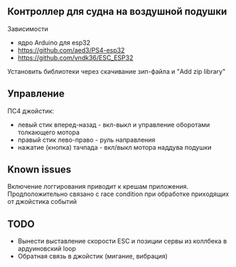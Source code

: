 Контроллер для судна на воздушной подушки
----

Зависимости
* ядро Arduino для esp32
* https://github.com/aed3/PS4-esp32
* https://github.com/vndk36/ESC_ESP32

Установить библиотеки через скачивание зип-файла и "Add zip library"

Управление
----

ПС4 джойстик:
* левый стик вперед-назад - вкл-выкл и управление оборотами толкающего мотора 
* правый стик лево-право - руль направления
* нажатие (кнопка) тачпада - вкл/выкл мотора наддува подушки

Known issues
----
Включение логгирования приводит к крешам приложения.
Продположительно связано с race condition при обработке приходящих от джойстика событий

TODO
----
* Вынести выставление скорости ESC и позиции сервы из коллбека в ардуиновский loop
* Обратная связь в джойстик (мигание, вибрация)
